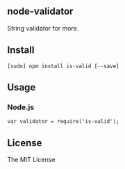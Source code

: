 node-validator
------

String validator for more.

## Install

```
[sudo] npm install is-valid [--save]
```

## Usage

### Node.js

```
var validator = require('is-valid');
```

## License

The MIT License
